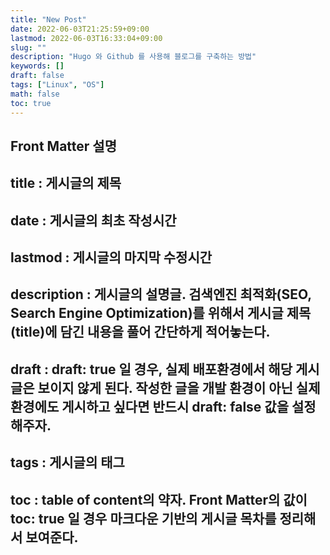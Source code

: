 ```yaml
---
title: "New Post"
date: 2022-06-03T21:25:59+09:00
lastmod: 2022-06-03T16:33:04+09:00
slug: ""
description: "Hugo 와 Github 를 사용해 블로그를 구축하는 방법"
keywords: []
draft: false
tags: ["Linux", "OS"]
math: false
toc: true
---
```


## Front Matter 설명

## title : 게시글의 제목

## date : 게시글의 최초 작성시간

## lastmod : 게시글의 마지막 수정시간

## description : 게시글의 설명글. 검색엔진 최적화(SEO, Search Engine Optimization)를 위해서 게시글 제목(title)에 담긴 내용을 풀어 간단하게 적어놓는다.

## draft : draft: true 일 경우, 실제 배포환경에서 해당 게시글은 보이지 않게 된다. 작성한 글을 개발 환경이 아닌 실제 환경에도 게시하고 싶다면 반드시 draft: false 값을 설정해주자.

## tags : 게시글의 태그

## toc : table of content의 약자. Front Matter의 값이 toc: true 일 경우 마크다운 기반의 게시글 목차를 정리해서 보여준다.
